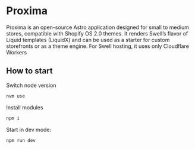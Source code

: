 # Proxima

Proxima is an open-source Astro application designed for small to medium stores, compatible with Shopify OS 2.0 themes. It renders Swell’s flavor of Liquid templates (LiquidX) and can be used as a starter for custom storefronts or as a theme engine. For Swell hosting, it uses only Cloudflare Workers

## How to start

Switch node version

```bash
nvm use
```

Install modules

```bash
npm i
```

Start in dev mode:

```bash
npm run dev
```